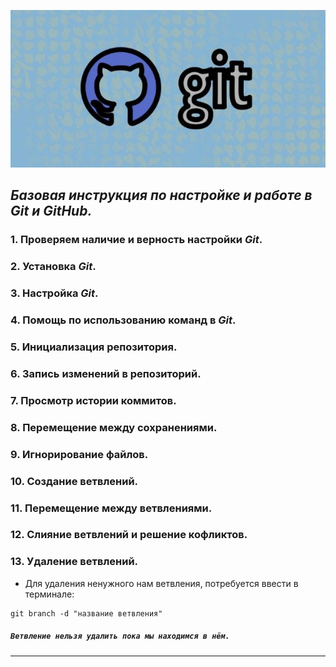 ![лого github](git.jpg)

***Базовая инструкция по настройке и работе в Git и GitHub.***
---

### 1. Проверяем наличие и верность настройки *Git*.

### 2. Установка *Git*.

### 3. Настройка *Git*.

### 4. Помощь по использованию команд в *Git*.

### 5. Инициализация репозитория.

### 6. Запись изменений в репозиторий.

### 7. Просмотр истории коммитов.

### 8. Перемещение между сохранениями.

### 9. Игнорирование файлов.

### 10. Создание ветвлений.

### 11. Перемещение между ветвлениями.

### 12. Слияние ветвлений и решение кофликтов.

### 13. Удаление ветвлений.
* Для удаления ненужного нам ветвления, потребуется ввести в терминале:
```
git branch -d "название ветвления"
```
##### `Ветвление нельзя удалить пока мы находимся в нём.`
---
